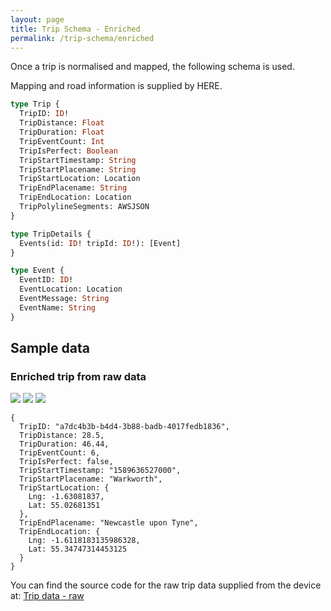 ```yaml
---
layout: page
title: Trip Schema - Enriched
permalink: /trip-schema/enriched
---
```


Once a trip is normalised and mapped, the following schema is used. 

Mapping and road information is supplied by HERE. 

```graphql
type Trip {
  TripID: ID!
  TripDistance: Float
  TripDuration: Float
  TripEventCount: Int
  TripIsPerfect: Boolean
  TripStartTimestamp: String
  TripStartPlacename: String
  TripStartLocation: Location
  TripEndPlacename: String
  TripEndLocation: Location
  TripPolylineSegments: AWSJSON
}

type TripDetails {
  Events(id: ID! tripId: ID!): [Event]
}

type Event {
  EventID: ID!
  EventLocation: Location
  EventMessage: String
  EventName: String
}

```

<h2>Sample data</h2>

<h3>Enriched trip from raw data</h3>

<img src="/img/app1.png" class="app" />
<img src="/img/app2.png" class="app" />
<img src="/img/app3.png" class="app" />

```
{
  TripID: "a7dc4b3b-b4d4-3b88-badb-4017fedb1836",
  TripDistance: 28.5,
  TripDuration: 46.44,
  TripEventCount: 6,
  TripIsPerfect: false,
  TripStartTimestamp: "1589636527000",
  TripStartPlacename: "Warkworth",
  TripStartLocation: {
    Lng: -1.63081837,
    Lat: 55.02681351
  },
  TripEndPlacename: "Newcastle upon Tyne",
  TripEndLocation: {
    Lng: -1.6118183135986328,
    Lat: 55.34747314453125
  }
}
```


You can find the source code for the raw trip data supplied from the device at:
<a href="/trip-schema/raw.html">Trip data - raw</a>
